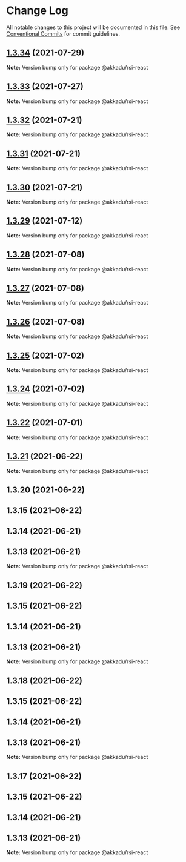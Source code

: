 # Change Log

All notable changes to this project will be documented in this file.
See [Conventional Commits](https://conventionalcommits.org) for commit guidelines.

## [1.3.34](http://romain130492/@akkadu/rsi-react/compare/@akkadu/rsi-react@1.3.33...@akkadu/rsi-react@1.3.34) (2021-07-29)

**Note:** Version bump only for package @akkadu/rsi-react





## [1.3.33](http://romain130492/@akkadu/rsi-react/compare/@akkadu/rsi-react@1.3.32...@akkadu/rsi-react@1.3.33) (2021-07-27)

**Note:** Version bump only for package @akkadu/rsi-react





## [1.3.32](http://romain130492/@akkadu/rsi-react/compare/@akkadu/rsi-react@1.3.31...@akkadu/rsi-react@1.3.32) (2021-07-21)

**Note:** Version bump only for package @akkadu/rsi-react





## [1.3.31](http://romain130492/@akkadu/rsi-react/compare/@akkadu/rsi-react@1.3.30...@akkadu/rsi-react@1.3.31) (2021-07-21)

**Note:** Version bump only for package @akkadu/rsi-react





## [1.3.30](http://romain130492/@akkadu/rsi-react/compare/@akkadu/rsi-react@1.3.29...@akkadu/rsi-react@1.3.30) (2021-07-21)

**Note:** Version bump only for package @akkadu/rsi-react





## [1.3.29](http://romain130492/@akkadu/rsi-react/compare/@akkadu/rsi-react@1.3.28...@akkadu/rsi-react@1.3.29) (2021-07-12)

**Note:** Version bump only for package @akkadu/rsi-react





## [1.3.28](http://romain130492/@akkadu/rsi-react/compare/@akkadu/rsi-react@1.3.27...@akkadu/rsi-react@1.3.28) (2021-07-08)

**Note:** Version bump only for package @akkadu/rsi-react





## [1.3.27](http://romain130492/@akkadu/rsi-react/compare/@akkadu/rsi-react@1.3.26...@akkadu/rsi-react@1.3.27) (2021-07-08)

**Note:** Version bump only for package @akkadu/rsi-react





## [1.3.26](http://romain130492/@akkadu/rsi-react/compare/@akkadu/rsi-react@1.3.25...@akkadu/rsi-react@1.3.26) (2021-07-08)

**Note:** Version bump only for package @akkadu/rsi-react





## [1.3.25](http://romain130492/@akkadu/rsi-react/compare/@akkadu/rsi-react@1.3.24...@akkadu/rsi-react@1.3.25) (2021-07-02)

**Note:** Version bump only for package @akkadu/rsi-react





## [1.3.24](http://romain130492/@akkadu/rsi-react/compare/@akkadu/rsi-react@1.3.22...@akkadu/rsi-react@1.3.24) (2021-07-02)

**Note:** Version bump only for package @akkadu/rsi-react





## [1.3.22](http://romain130492/@akkadu/rsi-react/compare/@akkadu/rsi-react@1.3.21...@akkadu/rsi-react@1.3.22) (2021-07-01)

**Note:** Version bump only for package @akkadu/rsi-react





## [1.3.21](http://romain130492/@akkadu/rsi-react/compare/@akkadu/rsi-react@1.3.20...@akkadu/rsi-react@1.3.21) (2021-06-22)

**Note:** Version bump only for package @akkadu/rsi-react





## 1.3.20 (2021-06-22)



## 1.3.15 (2021-06-22)



## 1.3.14 (2021-06-21)



## 1.3.13 (2021-06-21)

**Note:** Version bump only for package @akkadu/rsi-react





## 1.3.19 (2021-06-22)



## 1.3.15 (2021-06-22)



## 1.3.14 (2021-06-21)



## 1.3.13 (2021-06-21)

**Note:** Version bump only for package @akkadu/rsi-react





## 1.3.18 (2021-06-22)



## 1.3.15 (2021-06-22)



## 1.3.14 (2021-06-21)



## 1.3.13 (2021-06-21)

**Note:** Version bump only for package @akkadu/rsi-react





## 1.3.17 (2021-06-22)



## 1.3.15 (2021-06-22)



## 1.3.14 (2021-06-21)



## 1.3.13 (2021-06-21)

**Note:** Version bump only for package @akkadu/rsi-react
